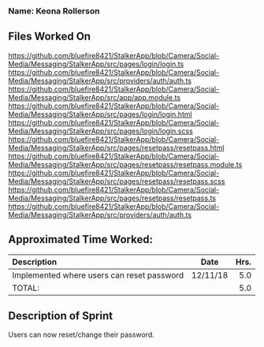 ### Name: Keona Rollerson

## Files Worked On
https://github.com/bluefire8421/StalkerApp/blob/Camera/Social-Media/Messaging/StalkerApp/src/pages/login/login.ts <br>
https://github.com/bluefire8421/StalkerApp/blob/Camera/Social-Media/Messaging/StalkerApp/src/providers/auth/auth.ts <br>
https://github.com/bluefire8421/StalkerApp/blob/Camera/Social-Media/Messaging/StalkerApp/src/app/app.module.ts <br>
https://github.com/bluefire8421/StalkerApp/blob/Camera/Social-Media/Messaging/StalkerApp/src/pages/login/login.html <br>
https://github.com/bluefire8421/StalkerApp/blob/Camera/Social-Media/Messaging/StalkerApp/src/pages/login/login.scss <br>
https://github.com/bluefire8421/StalkerApp/blob/Camera/Social-Media/Messaging/StalkerApp/src/pages/resetpass/resetpass.html <br>
https://github.com/bluefire8421/StalkerApp/blob/Camera/Social-Media/Messaging/StalkerApp/src/pages/resetpass/resetpass.module.ts <br>
https://github.com/bluefire8421/StalkerApp/blob/Camera/Social-Media/Messaging/StalkerApp/src/pages/resetpass/resetpass.scss <br>
https://github.com/bluefire8421/StalkerApp/blob/Camera/Social-Media/Messaging/StalkerApp/src/pages/resetpass/resetpass.ts <br>
https://github.com/bluefire8421/StalkerApp/blob/Camera/Social-Media/Messaging/StalkerApp/src/providers/auth/auth.ts <br>
## Approximated Time Worked:

| Description                     | Date | Hrs.  |
| :------------------------------ | -----| ----:  |
| Implemented where users can reset password| 12/11/18| 5.0  |
| TOTAL:                           || 5.0  |

## Description of Sprint
Users can now reset/change their password.
